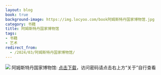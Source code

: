 ```yaml
---
layout: blog
book: true
background-image: https://img.locyoo.com/book阿姆斯特丹国家博物馆.jpg
category: 书籍
title: 阿姆斯特丹国家博物馆
tags:
- 书籍
- 艺术
redirect_from:
  - /2024/03/阿姆斯特丹国家博物馆/
---
```

![](https://img.locyoo.com/book阿姆斯特丹国家博物馆.jpg)
阿姆斯特丹国家博物馆: <a name = "ref1" href="https://url18.ctfile.com/f/50983618-1334550253-665af5?p=3619">点击下载</a>，访问密码请点击右上方“关于”自行查看